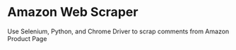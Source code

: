 # Amazon Web Scraper
 Use Selenium, Python, and Chrome Driver to scrap comments from Amazon Product Page
